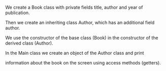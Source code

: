 We create a Book class with private fields title, author and year of publication.

Then we create an inheriting class Author, which has an additional field author.

We use the constructor of the base class (Book) in the constructor of the derived class (Author). 

In the Main class we create an object of the Author class and print

information about the book on the screen using access methods (getters).
